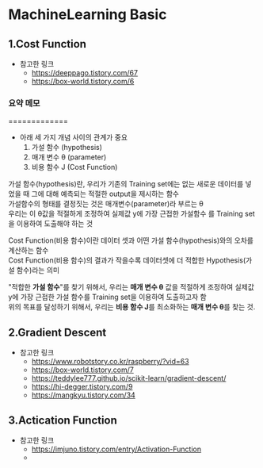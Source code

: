 MachineLearning Basic
=============

## 1.Cost Function
- 참고한 링크
  - https://deeppago.tistory.com/67
  - https://box-world.tistory.com/6

### 요약 메모
=============
  - 아래 세 가지 개념 사이의 관계가 중요
    1. 가설 함수 (hypothesis)
    2. 매개 변수 θ (parameter)
    3. 비용 함수 J (Cost Function)

가설 함수(hypothesis)란, 우리가 기존의 Training set에는 없는 새로운 데이터를 넣었을 때 그에 대해 예측되는 적절한 output을 제시하는 함수  
가설함수의 형태를 결정짓는 것은 매개변수(parameter)라 부르는 θ  
우리는 이 θ값을 적절하게 조정하여 실제값 y에 가장 근접한 가설함수 를 Training set을 이용하여 도출해야 하는 것  
   
Cost Function(비용 함수)이란 데이터 셋과 어떤 가설 함수(hypothesis)와의 오차를 계산하는 함수   
Cost Function(비용 함수)의 결과가 작을수록 데이터셋에 더 적합한 Hypothesis(가설 함수)라는 의미   
   
"적합한 **가설 함수**"를 찾기 위해서, 우리는 **매개 변수 θ** 값을 적절하게 조정하여 실제값 y에 가장 근접한 가설 함수를 Training set을 이용하여 도출하고자 함   
위의 목표를 달성하기 위해서, 우리는 **비용 함수 J**를 최소화하는 **매개 변수 θ**를 찾는 것.  


## 2.Gradient Descent
- 참고한 링크
  - https://www.robotstory.co.kr/raspberry/?vid=63
  - https://box-world.tistory.com/7
  - https://teddylee777.github.io/scikit-learn/gradient-descent/
  - https://hi-degger.tistory.com/9
  - https://mangkyu.tistory.com/34



## 3.Actication Function
- 참고한 링크
  - https://imjuno.tistory.com/entry/Activation-Function
  - 

